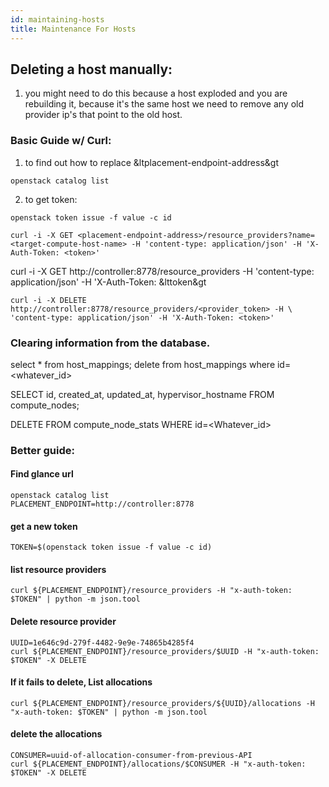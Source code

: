 ```yaml
---
id: maintaining-hosts
title: Maintenance For Hosts
---
```


## Deleting a host manually:
1. you might need to do this because a host exploded and you are rebuilding it, because it's the same host we need to remove any old provider ip's that point to the old host.
### Basic Guide w/ Curl:
1.  to find out how to replace &ltplacement-endpoint-address&gt
```
openstack catalog list
```
2. to get token: 
```
openstack token issue -f value -c id
```
```
curl -i -X GET <placement-endpoint-address>/resource_providers?name=<target-compute-host-name> -H 'content-type: application/json' -H 'X-Auth-Token: <token>'
```
curl -i -X GET http://controller:8778/resource_providers -H 'content-type: application/json' -H 'X-Auth-Token: &lttoken&gt
```
curl -i -X DELETE http://controller:8778/resource_providers/<provider_token> -H \
'content-type: application/json' -H 'X-Auth-Token: <token>'
```
### Clearing information from the database.
select * from host_mappings;
delete from host_mappings where id=<whatever_id>

SELECT id, created_at, updated_at, hypervisor_hostname FROM compute_nodes;

DELETE FROM compute_node_stats WHERE id=<Whatever_id>

### Better guide:
#### Find glance url
```
openstack catalog list
PLACEMENT_ENDPOINT=http://controller:8778
```  
#### get a new token
```
TOKEN=$(openstack token issue -f value -c id)
```
#### list resource providers
```
curl ${PLACEMENT_ENDPOINT}/resource_providers -H "x-auth-token: $TOKEN" | python -m json.tool
```
#### Delete resource provider
```
UUID=1e646c9d-279f-4482-9e9e-74865b4285f4
curl ${PLACEMENT_ENDPOINT}/resource_providers/$UUID -H "x-auth-token: $TOKEN" -X DELETE
```
#### If it fails to delete, List allocations
```
curl ${PLACEMENT_ENDPOINT}/resource_providers/${UUID}/allocations -H "x-auth-token: $TOKEN" | python -m json.tool
```
#### delete the allocations
```
CONSUMER=uuid-of-allocation-consumer-from-previous-API
curl ${PLACEMENT_ENDPOINT}/allocations/$CONSUMER -H "x-auth-token: $TOKEN" -X DELETE
```
